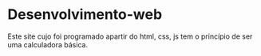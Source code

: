 # Desenvolvimento-web
Este site cujo foi programado apartir do html, css, js tem o princípio de ser uma calculadora básica.